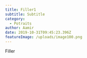 ```yaml
---
title: Filler1
subtitle: Subtitle
category:
  - Potraits
author: Aamir
date: 2019-10-31T09:45:23.396Z
featureImage: /uploads/image100.png
---
```

Filler
